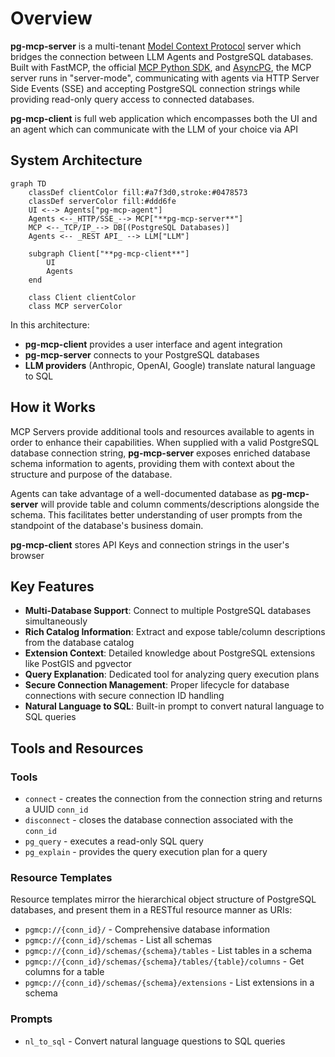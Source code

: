 # Overview

**pg-mcp-server** is a multi-tenant [Model Context Protocol](https://modelcontextprotocol.io/) server which bridges the connection between LLM Agents and PostgreSQL databases. Built with FastMCP, the official [MCP Python SDK](https://github.com/modelcontextprotocol/python-sdk), and [AsyncPG](https://github.com/MagicStack/asyncpg), the MCP server runs in "server-mode", communicating with agents via HTTP Server Side Events (SSE) and accepting PostgreSQL connection strings while providing read-only query access to connected databases.

**pg-mcp-client** is full web application which encompasses both the UI and an agent which can communicate with the LLM of your choice via API 

## System Architecture

```mermaid
graph TD
    classDef clientColor fill:#a7f3d0,stroke:#0478573
    classDef serverColor fill:#ddd6fe
    UI <--> Agents["pg-mcp-agent"]
    Agents <--_HTTP/SSE_--> MCP["**pg-mcp-server**"]
    MCP <--_TCP/IP_--> DB[(PostgreSQL Databases)]
    Agents <-- _REST API_ --> LLM["LLM"]

    subgraph Client["**pg-mcp-client**"]
        UI
        Agents
    end

    class Client clientColor
    class MCP serverColor
```

In this architecture:
- **pg-mcp-client** provides a user interface and agent integration
- **pg-mcp-server** connects to your PostgreSQL databases
- **LLM providers** (Anthropic, OpenAI, Google) translate natural language to SQL


## How it Works

MCP Servers provide additional tools and resources available to agents in order to enhance their capabilities. When supplied with a valid PostgreSQL database connection string, **pg-mcp-server** exposes enriched database schema information to agents, providing them with context about the structure and purpose of the database. 

Agents can take advantage of a well-documented database as **pg-mcp-server** will provide table and column comments/descriptions alongside the schema. This facilitates better understanding of user prompts from the standpoint of the database's business domain.

**pg-mcp-client** stores API Keys and connection strings in the user's browser

## Key Features

- **Multi-Database Support**: Connect to multiple PostgreSQL databases simultaneously
- **Rich Catalog Information**: Extract and expose table/column descriptions from the database catalog
- **Extension Context**: Detailed knowledge about PostgreSQL extensions like PostGIS and pgvector
- **Query Explanation**: Dedicated tool for analyzing query execution plans
- **Secure Connection Management**: Proper lifecycle for database connections with secure connection ID handling
- **Natural Language to SQL**: Built-in prompt to convert natural language to SQL queries

## Tools and Resources

### Tools
- `connect` - creates the connection from the connection string and returns a UUID `conn_id`
- `disconnect` - closes the database connection associated with the `conn_id`
- `pg_query` - executes a read-only SQL query
- `pg_explain` - provides the query execution plan for a query

### Resource Templates
Resource templates mirror the hierarchical object structure of PostgreSQL databases, and present them in a RESTful resource manner as URIs:

- `pgmcp://{conn_id}/` - Comprehensive database information
- `pgmcp://{conn_id}/schemas` - List all schemas
- `pgmcp://{conn_id}/schemas/{schema}/tables` - List tables in a schema
- `pgmcp://{conn_id}/schemas/{schema}/tables/{table}/columns` - Get columns for a table
- `pgmcp://{conn_id}/schemas/{schema}/extensions` - List extensions in a schema

### Prompts
- `nl_to_sql` - Convert natural language questions to SQL queries